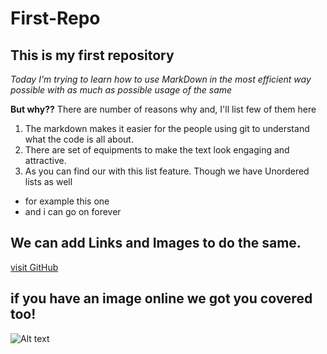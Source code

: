 # First-Repo
## This is my first repository
*Today I'm trying to learn how to use MarkDown in the most efficient way possible with as much as possible usage of the same*

**But why??**
There are number of reasons why and, I'll list few of them here
1. The markdown makes it easier for the people using git to understand what the code is all about.
2. There are set of equipments to make the text look engaging and attractive.
3. As you can find our with this list feature. Though we have Unordered lists as well

- for example this one
- and i can go on forever

## We can add Links and Images to do the same.
[visit GitHub](https://github.com/anjalisoni19)

## if you have an image online we got you covered too!

![Alt text](https://pixabay.com/photos/birds-brown-pelicans-wildlife-waves-8157789/)
